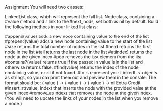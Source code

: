 Assignment
You will need two classes:

LinkedList class, which will represent the full list.
Node class, containing a #value method and a link to the #next_node, set both as nil by default.
Build the following methods in your linked list class:

#append(value) adds a new node containing value to the end of the list
#prepend(value) adds a new node containing value to the start of the list
#size returns the total number of nodes in the list
#head returns the first node in the list
#tail returns the last node in the list
#at(index) returns the node at the given index
#pop removes the last element from the list
#contains?(value) returns true if the passed in value is in the list and otherwise returns false.
#find(value) returns the index of the node containing value, or nil if not found.
#to_s represent your LinkedList objects as strings, so you can print them out and preview them in the console. The format should be: ( value ) -> ( value ) -> ( value ) -> nil
Extra Credit
#insert_at(value, index) that inserts the node with the provided value at the given index
#remove_at(index) that removes the node at the given index. (You will need to update the links of your nodes in the list when you remove a node.)